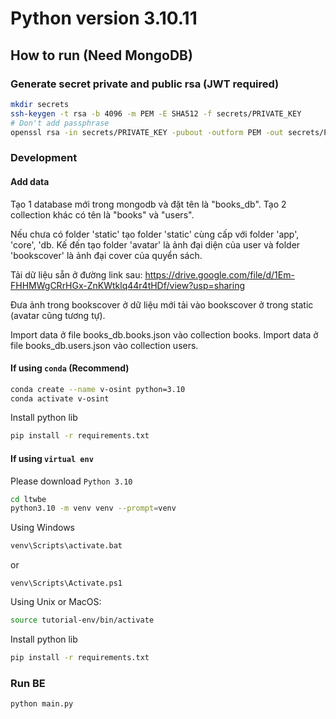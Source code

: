 # Python version 3.10.11
## How to run (Need MongoDB)

### Generate secret private and public rsa (JWT required)

```bash
mkdir secrets
ssh-keygen -t rsa -b 4096 -m PEM -E SHA512 -f secrets/PRIVATE_KEY
# Don't add passphrase
openssl rsa -in secrets/PRIVATE_KEY -pubout -outform PEM -out secrets/PUBLIC_KEY
```

### Development
#### Add data
Tạo 1 database mới trong mongodb và đặt tên là "books_db". Tạo 2 collection khác có tên là "books" và "users".

Nếu chưa có folder 'static' tạo folder 'static' cùng cấp với folder 'app', 'core', 'db. Kế đến tạo folder 'avatar' là ảnh đại diện của user và folder 'bookscover' là ảnh đại cover của quyển sách.

Tải dữ liệu sẵn ở đường link sau: https://drive.google.com/file/d/1Em-FHHMWgCRrHGx-ZnKWtklq44r4tHDf/view?usp=sharing

Đưa ảnh trong bookscover ở dữ liệu mới tải vào bookscover ở trong static (avatar cũng tương tự).

Import data ở file books_db.books.json vào collection books.
Import data ở file books_db.users.json vào collection users.
#### If using `conda` (Recommend)
```bash
conda create --name v-osint python=3.10
conda activate v-osint
```

Install python lib
```bash
pip install -r requirements.txt
```

#### If using `virtual env`
Please download `Python 3.10`
```bash
cd ltwbe
python3.10 -m venv venv --prompt=venv
```

Using Windows
```bash
venv\Scripts\activate.bat
```
or
```shell
venv\Scripts\Activate.ps1
```

Using Unix or MacOS:
```bash
source tutorial-env/bin/activate
```

Install python lib
```bash
pip install -r requirements.txt
```

### Run BE
``` bash
python main.py
```
